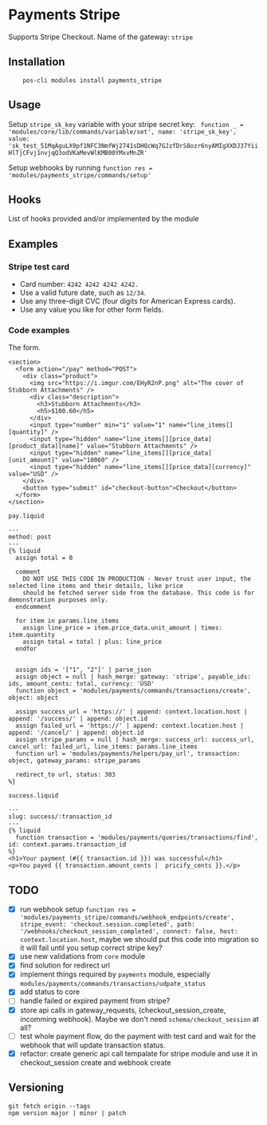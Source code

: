 # Payments Stripe

Supports Stripe Checkout. Name of the gateway: `stripe`

## Installation

        pos-cli modules install payments_stripe

## Usage

Setup `stripe_sk_key` variable with your stripe secret key:
` function _ = 'modules/core/lib/commands/variable/set', name: 'stripe_sk_key', value: 'sk_test_51MqAguLX9pf1NFC3NmfWj2741sDHQcWq7GJzfDrS8ozr6nyAMIgXXDJ37YiiHlTjCFvj1nvjqQ3odVKaMevWlKMB00YMxvMnZR'`

Setup webhooks by running `function res = 'modules/payments_stripe/commands/setup'`

## Hooks

List of hooks provided and/or implemented by the module

## Examples

### Stripe test card

- Card number: `4242 4242 4242 4242.`
- Use a valid future date, such as `12/34`.
- Use any three-digit CVC (four digits for American Express cards).
- Use any value you like for other form fields.

### Code examples

The form.

```
<section>
  <form action="/pay" method="POST">
    <div class="product">
      <img src="https://i.imgur.com/EHyR2nP.png" alt="The cover of Stubborn Attachments" />
      <div class="description">
        <h3>Stubborn Attachments</h3>
        <h5>$100.60</h5>
      </div>
      <input type="number" min="1" value="1" name="line_items[][quantity]" />
      <input type="hidden" name="line_items[][price_data][product_data][name]" value="Stubborn Attachments" />
      <input type="hidden" name="line_items[][price_data][unit_amount]" value="10060" />
      <input type="hidden" name="line_items[][price_data][currency]" value="USD" />
    </div>
    <button type="submit" id="checkout-button">Checkout</button>
  </form>
</section>
```

`pay.liquid`

```liquid
---
method: post
---
{% liquid
  assign total = 0
  
  comment
    DO NOT USE THIS CODE IN PRODUCTION - Never trust user input, the selected line items and their details, like price
    should be fetched server side from the database. This code is for demonstration purposes only.
  endcomment

  for item in params.line_items
    assign line_price = item.price_data.unit_amount | times: item.quantity
    assign total = total | plus: line_price
  endfor


  assign ids = '["1", "2"]' | parse_json
  assign object = null | hash_merge: gateway: 'stripe', payable_ids: ids, amount_cents: total, currency: 'USD'
  function object = 'modules/payments/commands/transactions/create', object: object

  assign success_url = 'https://' | append: context.location.host | append: '/success/' | append: object.id
  assign failed_url = 'https://' | append: context.location.host | append: '/cancel/' | append: object.id
  assign stripe_params = null | hash_merge: success_url: success_url, cancel_url: failed_url, line_items: params.line_items
  function url = 'modules/payments/helpers/pay_url', transaction: object, gateway_params: stripe_params

  redirect_to url, status: 303
%}
```

`success.liquid`

```liquid
---
slug: success/:transaction_id
---
{% liquid
  function transaction = 'modules/payments/queries/transactions/find', id: context.params.transaction_id
%}
<h1>Your payment (#{{ transaction.id }}) was successful</h1>
<p>You payed {{ transaction.amount_cents |  pricify_cents }}.</p>
```

## TODO

- [x] run webhook setup `function res = 'modules/payments_stripe/commands/webhook_endpoints/create', stripe_event: 'checkout.session.completed', path: '/webhooks/checkout_session_completed', connect: false, host: context.location.host`, maybe we should put this code into migration so it will fail until you setup correct stripe key?
- [x] use new validations from `core` module
- [x] find solution for redirect url
- [x] implement things required by `payments` module, especially `modules/payments/commands/transactions/udpate_status`
- [x] add status to core
- [ ] handle failed or expired payment from stripe?
- [x] store api calls in gateway_requests, (checkout_session_create, incomming webhook). Maybe we don't need `schema/checkout_session` at all?
- [ ] test whole payment flow, do the payment with test card and wait for the webhook that will update transaction status.
- [x] refactor: create generic api call tempalate for stripe module and use it in checkout_session create and webhook create

## Versioning

```
git fetch origin --tags
npm version major | minor | patch
```
